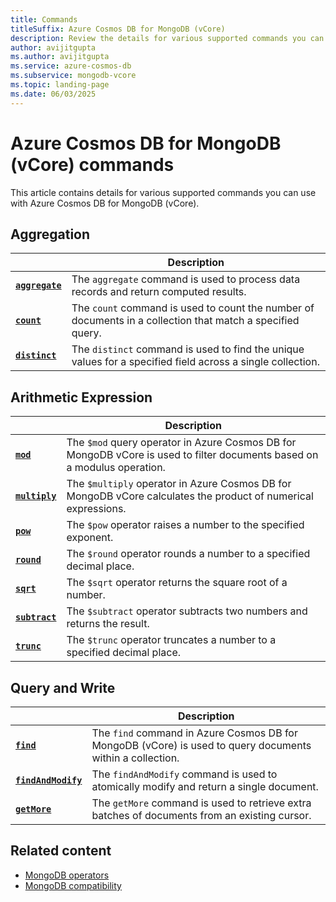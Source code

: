 ```yaml
---
title: Commands
titleSuffix: Azure Cosmos DB for MongoDB (vCore)
description: Review the details for various supported commands you can use with Azure Cosmos DB for MongoDB (vCore).
author: avijitgupta
ms.author: avijitgupta
ms.service: azure-cosmos-db
ms.subservice: mongodb-vcore
ms.topic: landing-page
ms.date: 06/03/2025
---
```


# Azure Cosmos DB for MongoDB (vCore) commands

This article contains details for various supported commands you can use with Azure Cosmos DB for MongoDB (vCore).

## Aggregation

| | Description |
| --- | --- |
| **[`aggregate`](aggregation/aggregate.md)** | The `aggregate` command is used to process data records and return computed results. |
| **[`count`](aggregation/count.md)** | The `count` command is used to count the number of documents in a collection that match a specified query. |
| **[`distinct`](aggregation/distinct.md)** | The `distinct` command is used to find the unique values for a specified field across a single collection. |

## Arithmetic Expression

| | Description |
| --- | --- |
| **[`mod`](arithmetic-expression/mod.md)** | The `$mod` query operator in Azure Cosmos DB for MongoDB vCore is used to filter documents based on a modulus operation. |
| **[`multiply`](arithmetic-expression/multiply.md)** | The `$multiply` operator in Azure Cosmos DB for MongoDB vCore calculates the product of numerical expressions. |
| **[`pow`](arithmetic-expression/pow.md)** | The `$pow` operator raises a number to the specified exponent. |
| **[`round`](arithmetic-expression/round.md)** | The `$round` operator rounds a number to a specified decimal place. |
| **[`sqrt`](arithmetic-expression/sqrt.md)** | The `$sqrt` operator returns the square root of a number. |
| **[`subtract`](arithmetic-expression/subtract.md)** | The `$subtract` operator subtracts two numbers and returns the result. |
| **[`trunc`](arithmetic-expression/trunc.md)** | The `$trunc` operator truncates a number to a specified decimal place. |

## Query and Write

| | Description |
| --- | --- |
| **[`find`](query-and-write/find.md)** | The `find` command in Azure Cosmos DB for MongoDB (vCore) is used to query documents within a collection. |
| **[`findAndModify`](query-and-write/findandmodify.md)** | The `findAndModify` command is used to atomically modify and return a single document. |
| **[`getMore`](query-and-write/getMore.md)** | The `getMore` command is used to retrieve extra batches of documents from an existing cursor. |

## Related content

- [MongoDB operators](../operators/index.md)
- [MongoDB compatibility](../compatibility.md)
